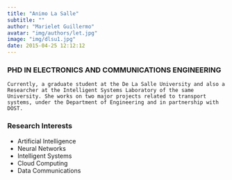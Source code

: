 ```yaml
---
title: "Animo La Salle"
subtitle: ""
author: "Marielet Guillermo"
avatar: "img/authors/let.jpg"
image: "img/dlsu1.jpg"
date: 2015-04-25 12:12:12
---
```


### PHD IN ELECTRONICS AND COMMUNICATIONS ENGINEERING

    Currently, a graduate student at the De La Salle University and also a Researcher at the Intelligent Systems Laboratory of the same University. She works on two major projects related to transport systems, under the Department of Engineering and in partnership with DOST.     

### Research Interests

+ Artificial Intelligence
+ Neural Networks
+ Intelligent Systems
+ Cloud Computing
+ Data Communications